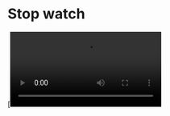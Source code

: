 # Stop watch 
[![Watch the video](https://github.com/venkatesh-jacke/StopWatch/blob/main/StopwatchDemo.mp4)
